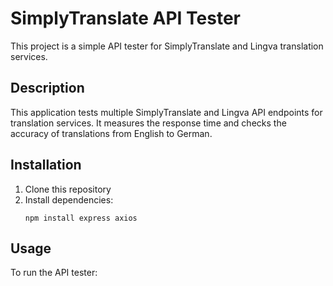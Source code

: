 # SimplyTranslate API Tester

This project is a simple API tester for SimplyTranslate and Lingva translation services.

## Description

This application tests multiple SimplyTranslate and Lingva API endpoints for translation services. It measures the response time and checks the accuracy of translations from English to German.

## Installation

1. Clone this repository
2. Install dependencies:
   ```
   npm install express axios
   ```

## Usage

To run the API tester:
